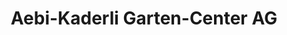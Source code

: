 ---
title: "Aebi-Kaderli Garten-Center AG"
url: /duedingen/aebi-kaderli-garten-center-ag/
shop: Garten-Center
---